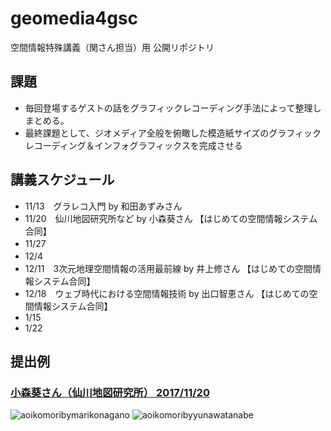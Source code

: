 # geomedia4gsc
空間情報特殊講義（関さん担当）用 公開リポジトリ

## 課題
* 毎回登場するゲストの話をグラフィックレコーディング手法によって整理しまとめる。
* 最終課題として、ジオメディア全般を俯瞰した模造紙サイズのグラフィックレコーディング＆インフォグラフィックスを完成させる

## 講義スケジュール
* 11/13　グラレコ入門 by 和田あずみさん
* 11/20　仙川地図研究所など by 小森葵さん 【はじめての空間情報システム合同】
* 11/27　
* 12/4　
* 12/11　3次元地理空間情報の活用最前線 by 井上修さん 【はじめての空間情報システム合同】
* 12/18　ウェブ時代における空間情報技術 by 出口智恵さん 【はじめての空間情報システム合同】
* 1/15
* 1/22

## 提出例

### [小森葵さん（仙川地図研究所） 2017/11/20](https://github.com/gsc-aoyama/geomedia4gsc/blob/master/sengawamap/geomedia4gsc2017AoiKOMORI.pdf)
![aoikomoribymarikonagano](https://user-images.githubusercontent.com/416977/33066983-24d80352-cef0-11e7-92d2-7561a40104b4.jpg)
![aoikomoribyyunawatanabe](https://user-images.githubusercontent.com/416977/33067209-ce8a9464-cef0-11e7-90c6-43be1ea67c0e.jpg)

